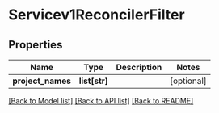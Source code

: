 # Servicev1ReconcilerFilter

## Properties
Name | Type | Description | Notes
------------ | ------------- | ------------- | -------------
**project_names** | **list[str]** |  | [optional] 

[[Back to Model list]](../README.md#documentation-for-models) [[Back to API list]](../README.md#documentation-for-api-endpoints) [[Back to README]](../README.md)

